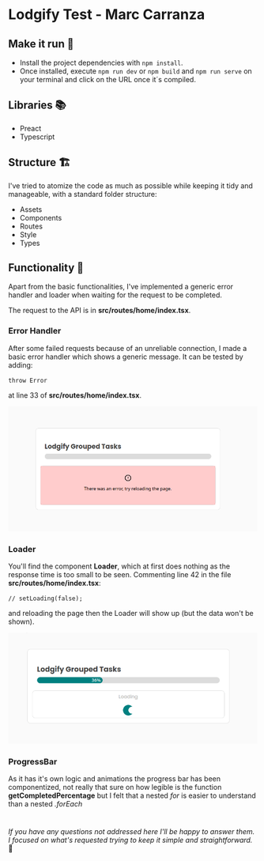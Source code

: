 # Lodgify Test - Marc Carranza

## **Make it run** 👟

- Install the project dependencies with `npm install`.
- Once installed, execute `npm run dev` or `npm build` and `npm run serve` on your terminal and click on the URL once it´s compiled.

## Libraries 📚

- Preact
- Typescript

## Structure 🏗️

I've tried to atomize the code as much as possible while keeping it tidy and manageable, with a standard folder structure:

- Assets
- Components
- Routes
- Style
- Types

## Functionality 💽

Apart from the basic functionalities, I've implemented a generic error handler and loader when waiting for the request to be completed.

The request to the API is in **src/routes/home/index.tsx**.

### **Error Handler**

After some failed requests because of an unreliable connection, I made a basic error handler which shows a generic message. It can be tested by adding:

```
throw Error
```

at line 33 of **src/routes/home/index.tsx**.

![](https://github.com/MarcCarranza/lodgify-test/blob/main/src/assets/error.png)

### **Loader**

You'll find the component **Loader**, which at first does nothing as the response time is too small to be seen. Commenting line 42 in the file **src/routes/home/index.tsx**:

```
// setLoading(false);
```

and reloading the page then the Loader will show up (but the data won't be shown).

![](https://github.com/MarcCarranza/lodgify-test/blob/main/src/assets/load.gif)

### **ProgressBar**

As it has it's own logic and animations the progress bar has been componentized, not really that sure on how legible is the function **getCompletedPercentage** but I felt that a nested _for_ is easier to understand than a nested _.forEach_

#

_If you have any questions not addressed here I'll be happy to answer them. I focused on what's requested trying to keep it simple and straightforward._ 🙂
